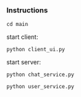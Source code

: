 ### Instructions

```
cd main
```
start client:
```
python client_ui.py
```

start server:
```
python chat_service.py
```

```
python user_service.py
```